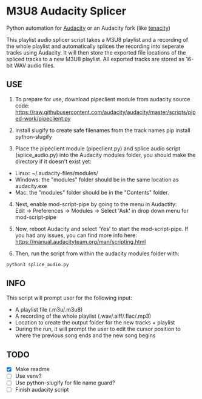 # M3U8 Audacity Splicer

Python automation for [Audacity](https://www.audacityteam.org/) or an Audacity fork (like [tenacity](https://tenacityaudio.org/))

This playlist audio splicer script takes a M3U8 playlist and a recording of the whole playlist and automatically splices the recording into seperate tracks using Audacity. It will then store the exported file locations of the spliced tracks to a new M3U8 playlist. All exported tracks are stored as 16-bit WAV audio files.

## USE

1) To prepare for use, download pipeclient module from audacity source code:
https://raw.githubusercontent.com/audacity/audacity/master/scripts/piped-work/pipeclient.py

2) Install slugify to create safe filenames from the track names
pip install python-slugify

3) Place the pipeclient module (pipeclient.py) and splice audio script (splice_audio.py) into the Audacity modules folder, you should make the directory if it doesn't exist yet:
- Linux: ~/.audacity-files/modules/
- Windows: the "modules" folder should be in the same location as audacity.exe
- Mac: the "modules" folder should be in the "Contents" folder.

4) Next, enable mod-script-pipe by going to the menu in Audactity:  
Edit -> Preferences -> Modules -> Select 'Ask' in drop down menu for mod-script-pipe

5) Now, reboot Audacity and select 'Yes' to start the mod-script-pipe. If you had any issues, you can find more info here: https://manual.audacityteam.org/man/scripting.html

6) Then, run the script from within the audacity modules folder with:

```bash
python3 splice_audio.py
```  

## INFO

This script will prompt user for the following input:
- A playlist file (.m3u/.m3u8)
- A recording of the whole playlist (.wav/.aiff/.flac/.mp3)
- Location to create the output folder for the new tracks + playlist
- During the run, it will prompt the user to edit the cursor position
  to where the previous song ends and the new song begins

## TODO

- [x] Make readme
- [ ] Use venv?
- [ ] Use python-slugify for file name guard?
- [ ] Finish audacity script
